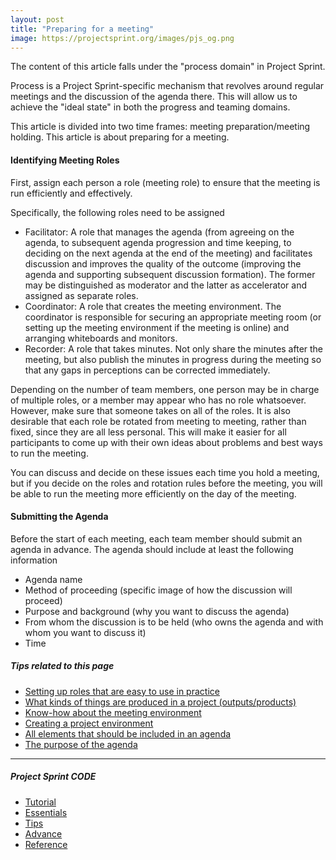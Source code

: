 ```yaml
---
layout: post
title: "Preparing for a meeting"
image: https://projectsprint.org/images/pjs_og.png
---
```


The content of this article falls under the "process domain" in Project Sprint.

Process is a Project Sprint-specific mechanism that revolves around regular meetings and the discussion of the agenda there. This will allow us to achieve the "ideal state" in both the progress and teaming domains.

This article is divided into two time frames: meeting preparation/meeting holding. This article is about preparing for a meeting.

#### Identifying Meeting Roles
First, assign each person a role (meeting role) to ensure that the meeting is run efficiently and effectively.  

Specifically, the following roles need to be assigned

- Facilitator: A role that manages the agenda (from agreeing on the agenda, to subsequent agenda progression and time keeping, to deciding on the next agenda at the end of the meeting) and facilitates discussion and improves the quality of the outcome (improving the agenda and supporting subsequent discussion formation). The former may be distinguished as moderator and the latter as accelerator and assigned as separate roles.
- Coordinator: A role that creates the meeting environment. The coordinator is responsible for securing an appropriate meeting room (or setting up the meeting environment if the meeting is online) and arranging whiteboards and monitors.
- Recorder: A role that takes minutes. Not only share the minutes after the meeting, but also publish the minutes in progress during the meeting so that any gaps in perceptions can be corrected immediately.

Depending on the number of team members, one person may be in charge of multiple roles, or a member may appear who has no role whatsoever. However, make sure that someone takes on all of the roles. It is also desirable that each role be rotated from meeting to meeting, rather than fixed, since they are all less personal. This will make it easier for all participants to come up with their own ideas about problems and best ways to run the meeting.

You can discuss and decide on these issues each time you hold a meeting, but if you decide on the roles and rotation rules before the meeting, you will be able to run the meeting more efficiently on the day of the meeting.

#### Submitting the Agenda
Before the start of each meeting, each team member should submit an agenda in advance. The agenda should include at least the following information

- Agenda name
- Method of proceeding (specific image of how the discussion will proceed)
- Purpose and background (why you want to discuss the agenda)
- From whom the discussion is to be held (who owns the agenda and with whom you want to discuss it)
- Time

##### Tips related to this page
- [Setting up roles that are easy to use in practice](../tips/tips5.md)
- [What kinds of things are produced in a project (outputs/products)](../tips/tips3.md)
- [Know-how about the meeting environment](../tips/tips7.md)
- [Creating a project environment](../tips/tips4.md)
- [All elements that should be included in an agenda](../tips/tips8.md)
- [The purpose of the agenda](../tips/tips14)

---

##### Project Sprint CODE
- [Tutorial](../tutorial/index.md)
- [Essentials](../essentials.md)
- [Tips](../tips/index.md)
- [Advance](../advance.md)
- [Reference](../reference.md)
